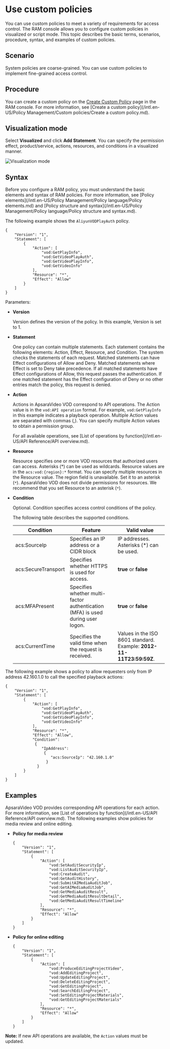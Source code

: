 # Use custom policies

You can use custom policies to meet a variety of requirements for access control. The RAM console allows you to configure custom policies in visualized or script mode. This topic describes the basic terms, scenarios, procedure, syntax, and examples of custom policies.

## Scenario

System policies are coarse-grained. You can use custom policies to implement fine-grained access control.

## Procedure

You can create a custom policy on the [Create Custom Policy](https://ram.console.aliyun.com/policies/new?spm=a2c4g.11186623.2.18.37cd51f3RgSMm5) page in the RAM console. For more information, see [Create a custom policy](/intl.en-US/Policy Management/Custom policies/Create a custom policy.md).

## Visualization mode

Select **Visualized** and click **Add Statement**. You can specify the permission effect, product/service, actions, resources, and conditions in a visualized manner.

![Visualization mode](https://static-aliyun-doc.oss-accelerate.aliyuncs.com/assets/img/en-US/6998039061/p184476.png)

## Syntax

Before you configure a RAM policy, you must understand the basic elements and syntax of RAM policies. For more information, see [Policy elements](/intl.en-US/Policy Management/Policy language/Policy elements.md) and [Policy structure and syntax](/intl.en-US/Policy Management/Policy language/Policy structure and syntax.md).

The following example shows the `AliyunVODPlayAuth` policy.

```
{
    "Version": "1",
    "Statement": [
        {
            "Action": [
                "vod:GetPlayInfo",
                "vod:GetVideoPlayAuth",
                "vod:GetVideoPlayInfo",
                "vod:GetVideoInfo"
            ],
            "Resource": "*",
            "Effect": "Allow"
        }
    ]
}
```

Parameters:

-   **Version**

    Version defines the version of the policy. In this example, Version is set to 1.

-   **Statement**

    One policy can contain multiple statements. Each statement contains the following elements: Action, Effect, Resource, and Condition. The system checks the statements of each request. Matched statements can have Effect configurations of Allow and Deny. Matched statements where Effect is set to Deny take precedence. If all matched statements have Effect configurations of Allow, this request passes the authentication. If one matched statement has the Effect configuration of Deny or no other entries match the policy, this request is denied.

-   **Action**

    Actions in ApsaraVideo VOD correspond to API operations. The Action value is in the `vod:API operation` format. For example, `vod:GetPlayInfo` in this example indicates a playback operation. Multiple Action values are separated with commas \(,\). You can specify multiple Action values to obtain a permission group.

    For all available operations, see [List of operations by function](/intl.en-US/API Reference/API overview.md).

-   **Resource**

    Resource specifies one or more VOD resources that authorized users can access. Asterisks \(\*\) can be used as wildcards. Resource values are in the `acs:vod:{region}:*` format. You can specify multiple resources in the Resource value. The region field is unavailable. Set it to an asterisk \(`*`\). ApsaraVideo VOD does not divide permissions for resources. We recommend that you set Resource to an asterisk \(`*`\).

-   **Condition**

    Optional. Condition specifies access control conditions of the policy.

    The following table describes the supported conditions.

    |Condition|Feature|Valid value|
    |---------|-------|-----------|
    |acs:SourceIp|Specifies an IP address or a CIDR block|IP addresses. Asterisks \(\*\) can be used.|
    |acs:SecureTransport|Specifies whether HTTPS is used for access.|**true** or **false**|
    |acs:MFAPresent|Specifies whether multi-factor authentication \(MFA\) is used during user logon.|**true** or **false**|
    |acs:CurrentTime|Specifies the valid time when the request is received.|Values in the ISO 8601 standard. Example: **2012-11-11T23:59:59Z**.|


The following example shows a policy to allow requesters only from IP address 42.160.1.0 to call the specified playback actions:

```
{
    "Version": "1",
    "Statement": [
        {
            "Action": [
                "vod:GetPlayInfo",
                "vod:GetVideoPlayAuth",
                "vod:GetVideoPlayInfo",
                "vod:GetVideoInfo"
            ],
            "Resource": "*",
            "Effect": "Allow",
            "Condition":
             {
                "IpAddress":
                 {
                    "acs:SourceIp": "42.160.1.0"
                  }
              }
        }
    ]
}
```

## Examples

ApsaraVideo VOD provides corresponding API operations for each action. For more information, see [List of operations by function](/intl.en-US/API Reference/API overview.md). The following examples show policies for media review and online editing.

-   **Policy for media review**

    ```
    {
        "Version": "1",
        "Statement": [
            {
                "Action": [
                    "vod:SetAuditSecurityIp",
                    "vod:ListAuditSecurityIp",
                    "vod:CreateAudit",
                    "vod:GetAuditHistory",
                    "vod:SubmitAIMediaAuditJob",
                    "vod:GetAIMediaAuditJob",
                    "vod:GetMediaAuditResult",
                    "vod:GetMediaAuditResultDetail",
                    "vod:GetMediaAuditResultTimeline"
                ],
                "Resource": "*",
                "Effect": "Allow"
            }
        ]
    }
    ```

-   **Policy for online editing**

    ```
    {
        "Version": "1",
        "Statement": [
            {
                "Action": [
                    "vod:ProduceEditingProjectVideo",
                    "vod:AddEditingProject",
                    "vod:UpdateEditingProject",
                    "vod:DeleteEditingProject",
                    "vod:GetEditingProject",
                    "vod:SearchEditingProject",
                    "vod:SetEditingProjectMaterials",
                    "vod:GetEditingProjectMaterials"
                ],
                "Resource": "*",
                "Effect": "Allow"
            }
        ]
    }
    ```


**Note:** If new API operations are available, the `Action` values must be updated.

